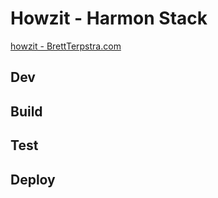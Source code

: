# Howzit - Harmon Stack
[howzit - BrettTerpstra.com](https://brettterpstra.com/projects/howzit/)

## Dev

## Build

## Test

## Deploy
